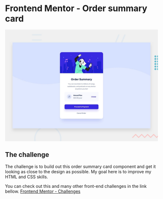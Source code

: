 # Frontend Mentor - Order summary card

![Design preview for the Order summary card coding challenge](./design/desktop-preview.jpg)

## The challenge

The challenge is to build out this order summary card component and get it looking as close to the design as possible.
My goal here is to improve my HTML and CSS skills. 

You can check out this and many other front-end challenges in the link bellow.
[Frontend Mentor - Challenges](https://www.frontendmentor.io/challenges)



